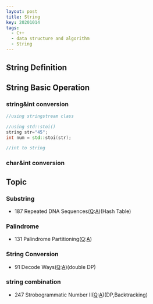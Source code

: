 ```yaml
---
layout: post
title: String
key: 20201014
tags:
  - C++
  - data structure and algorithm
  - String
---
```


## String Definition

## String Basic Operation
### string&int conversion

```c++
//using stringstream class

//using std::stoi()
string str="45";
int num = std::stoi(str);

//int to string


```
<!--more-->

### char&int conversion

## Topic
### Substring
* 187 Repeated DNA Sequences([Q](https://leetcode.com/problems/repeated-dna-sequences/):[A]())(Hash Table)


### Palindrome
* 131 Palindrome Partitioning([Q](https://leetcode.com/problems/palindrome-partitioning/):[A]())


### String Conversion
* 91 Decode Ways([Q](https://leetcode.com/problems/decode-ways/):[A]())(double DP)

### string combination
* 247 Strobogrammatic Number II([Q](https://leetcode.com/problems/strobogrammatic-number-ii/):[A]())(DP,Backtracking)



